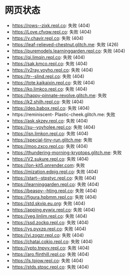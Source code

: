 # 网页状态
- https://rows--zixk.repl.co: 失败 (404)
- https://Love.cfvqw.repl.co: 失败 (404)
- https://v.chavir.repl.co: 失败 (404)
- https://leaf-relieved-chestnut.glitch.me: 失败 (426)
- https://puremodels.learninggarden.repl.co: 失败 (404)
- https://qi.limqin.repl.co: 失败 (404)
- https://sak.kmco.repl.co: 失败 (404)
- https://v2ray.yoyho.repl.co: 失败 (404)
- https://tr--slind.repl.co: 失败 (404)
- https://tote.kaikaixin.repl.co: 失败 (404)
- https://ko.limkco.repl.co: 失败 (404)
- https://happy-pinnate-revolve.glitch.me: 失败
- https://k2.shilh.repl.co: 失败 (404)
- https://deo.babox.repl.co: 失败 (404)
- https://reminiscent- Plastic-cheek.glitch.me: 失败
- https://ask.skzey.repl.co: 失败 (404)
- https://su--yoyholee.repl.co: 失败 (404)
- https://jsn.limkon.repl.co: 失败 (404)
- https://special-tiny-run.glitch.me: 失败
- https://moo.zxco.repl.co: 失败 (404)
- https://thundering-morning-kryptops.glitch.me: 失败
- https://V2.sukure.repl.co: 失败 (404)
- https://lon-kjt5.onrender.com: 失败
- https://mization.edpjg.repl.co: 失败 (404)
- https://start--stpstyc.repl.co: 失败 (404)
- https://learninggarden.repl.co: 失败 (404)
- https://beaspy--hting.repl.co: 失败 (404)
- https://figura.hpbmm.repl.co: 失败 (404)
- https://std.skvip.eu.org: 失败 (404)
- https://apping.eywjx.repl.co: 失败 (404)
- https://veg.linlim.repl.co: 失败 (404)
- https://ssd.zockq.repl.co: 失败 (404)
- https://ys.pyxzp.repl.co: 失败 (404)
- https://vi.zogzr.repl.co: 失败 (404)
- https://chatai.cokio.repl.co: 失败 (404)
- https://ypto.tnpyv.repl.co: 失败 (404)
- https://aro.flinthill.repl.co: 失败 (404)
- https://ls.tpjow.repl.co: 失败 (404)
- https://stds.stpsc.repl.co: 失败 (404)
